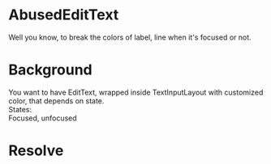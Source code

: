 # AbusedEditText
Well you know, to break the colors of label, line when it's focused or not.

# Background  
You want to have EditText, wrapped inside TextInputLayout with customized color, that depends on state.  
States:  
Focused, unfocused  
  
  
# Resolve

